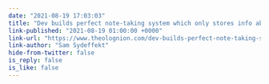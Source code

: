 ```yaml
---
date: "2021-08-19 17:03:03"
title: "Dev builds perfect note-taking system which only stores info about building  note-taking systems"
link-published: "2021-08-19 01:00:00 +0000"
link-url: "https://www.theolognion.com/dev-builds-perfect-note-taking-system-which-only-stores-info-about-building-note-taking-systems/"
link-author: "Sam Sydeffekt"
hide-from-twitter: false
is_reply: false
is_like: false
---
```


